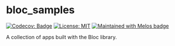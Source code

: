 # bloc_samples

<a href="https://codecov.io/gh/NoScopeDevs/bloc_samples"><img src="https://codecov.io/gh/NoScopeDevs/bloc_samples/branch/main/graph/badge.svg?token=B123W339VP" alt="Codecov: Badge"></a>
<a href="https://opensource.org/licenses/MIT"><img src="https://img.shields.io/badge/license-MIT-purple.svg" alt="License: MIT"></a>
<a href="https://github.com/invertase/melos"><img src="https://img.shields.io/badge/maintained%20with-melos-f700ff.svg?style=flat-square" alt="Maintained with Melos badge"></a>

A collection of apps built with the Bloc library.
